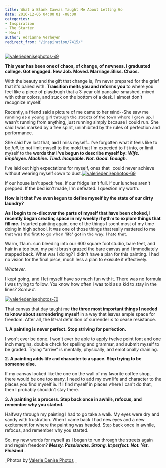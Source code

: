 ```yaml
---
title: What a Blank Canvas Taught Me About Letting Go
date: 2016-12-05 04:00:01 -08:00
categories:
- Inspiration
- The Starter
- Heart
author: Adrianne Verheyen
redirect_from: "/inspiration/7415/"
---
```


[![valeriedenisephotos-49](https://yellow-blog-images.imgix.net/2016/12/ValerieDenisePhotos-49.jpg)](https://yellow-blog-images.imgix.net/2016/12/ValerieDenisePhotos-49.jpg)

**This year has been one of chaos, of change, of newness. I graduated college. Got engaged. New Job. Moved. Marriage. Bliss. Chaos.**

With the beauty and the gift that change is, I'm never prepared for the grief that it's paired with. **Transition melts you and reforms you** to where you feel like a piece of playdough that a 3-year old pancake-smashed, mixed with other colors, and stuck on the bottom of a desk. I almost don't recognize myself.

Recently, a friend said a picture of me came to her mind--She saw me running as a young girl through the streets of the town where I grew up. I wasn't running from anything, just running simply because I could run. She said I was marked by a free spirit, uninhibited by the rules of perfection and performance.

She said I've lost that, and I miss myself...I've forgotten what it feels like to be _full,_ to not limit myself to the mold that I'm expected to fit into, or limit myself to the **words that I've begun to describe myself by:** **_Wife. Employee. Machine. Tired. Incapable. Not. Good. Enough._**

I've laid out high expectations for myself, ones that I could never achieve without wearing myself down to dust.[![valeriedenisephotos-69](https://yellow-blog-images.imgix.net/2016/12/ValerieDenisePhotos-69.jpg)](https://yellow-blog-images.imgix.net/2016/12/ValerieDenisePhotos-69.jpg)

If our house isn't speck free. If our fridge isn't full. If our lunches aren't prepped. If the bed isn't made, I'm defeated. I question my worth.

**How is it that I've even begun to define myself by the state of our dirty laundry?**

**As I begin to re-discover the parts of myself that have been choked, I recently began creating space in my weekly rhythm to explore things that fill me.** I started painting again, one of the things I spent most of my time doing in high school. It was one of those things that really mattered to me that was the first to go when ‘life' got in the way. I hate that.

Warm, 11a.m. sun bleeding into our 600 square foot studio, bare feet, and hair in a top bun, my paint brush grazed the bare canvas and I immediately stepped back. What was I doing? I didn't have a plan for this painting. I had no vision for the final piece, much less a plan to execute it effectively.

_Whatever._

I kept going, and I let myself have so much fun with it. There was no formula I was trying to follow. You know how often I was told as a kid to stay in the lines? _Screw it._

[![valeriedenisephotos-70](https://yellow-blog-images.imgix.net/2016/12/ValerieDenisePhotos-70.jpg)](https://yellow-blog-images.imgix.net/2016/12/ValerieDenisePhotos-70.jpg)

That canvas that day taught me **the three most important things I needed to know about surrendering myself** in a way that leaves ample space for freedom. After all, the literal definition of surrender is to cease resistance.

**1\. A painting is never perfect. Stop striving for perfection.**

I won't ever be done. I won't ever be able to apply twelve point font and one inch margins, double check for spelling and grammar, and submit myself to be graded. Trying “arrive” is mentally, physically, and emotionally draining.

**2\. A painting adds life and character to a space. Stop trying to be someone else.**

If my canvas looked like the one on the wall of my favorite coffee shop, there would be one too many. I need to add my own life and character to the places you find myself in. If I find myself in places where I can't do that, then I probably shouldn't stay there.

**3\. A painting is a process. Step back once in awhile, refocus, and remember why you started.**

Halfway through my painting I had to go take a walk. My eyes were dry and sandy with frustration. When I came back I had new eyes and a new excitement for where the painting was headed. Step back once in awhile, refocus, and remember why you started.[  
](https://yellow-blog-images.imgix.net/2016/12/ValerieDenisePhotos-50.jpg)

So, my new words for myself as I began to run through the streets again and regain freedom? **_Messy. Passionate. Strong. Imperfect. Not. Yet. Finished_** .

_Photos by [Valerie Denise Photos](http://www.valeriedenisephotos.com/) _
